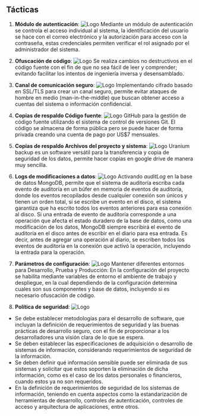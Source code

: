 ## Tácticas


1. **Módulo de autenticación**:
![Logo](https://github.com/MISO-4206/201820-Repo-Grupo-01/blob/master/Imagenes/auteticacion.jpg)
Mediante un módulo de autenticación se controla el acceso individual al sistema, la identificación del usuario se hace con el correo electrónico y la autorización para acceso con la contraseña, estas credenciales permiten verificar el rol asignado por el administrador del sistema.

1. **Ofuscación de código**:
![Logo](https://github.com/MISO-4206/201820-Repo-Grupo-01/blob/master/Imagenes/ofuscacion.jpg)
Se realiza cambios no destructivos en el código fuente con el fin de que no sea fácil de leer y comprender; evitando facilitar los intentos de ingeniería inversa y desensamblado.

1. **Canal de comunicación seguro**:
![Logo](https://github.com/MISO-4206/201820-Repo-Grupo-01/blob/master/Imagenes/https.jpg)
Implementando cifrado basado en SSL/TLS para crear un canal seguro, permite evitar ataques de hombre en medio (man-in-the-middle) que buscan obtener acceso a cuentas del sistema o información confidencial. 

1. **Copias de respaldo Código fuente**: 
![Logo](https://github.com/MISO-4206/201820-Repo-Grupo-01/blob/master/Imagenes/git.jpg)
GitHub para la gestión de código fuente utilizando el sistema de control de versiones Git. El código se almacena de forma pública pero se puede hacer de forma privada creando una cuenta de pago por US$7 mensuales. 

1. **Copias de respaldo Archivos del proyecto y sistema**: 
![Logo](https://github.com/MISO-4206/201820-Repo-Grupo-01/blob/master/Imagenes/backup.jpg)
Uranium backup es un software versátil para la transferencia y copia de seguridad de los datos, permite hacer copias en google drive de manera muy sencilla. 

1. **Logs de modificaciones a datos**:
![Logo](https://github.com/MISO-4206/201820-Repo-Grupo-01/blob/master/Imagenes/logsmongodb.jpg)
Activando _auditLog_ en la base de datos MongoDB, permite que el sistema de auditoría escriba cada evento de auditoría en un búfer en memoria de eventos de auditoría, donde los eventos recopilados desde cualquier conexión son únicos y tienen un orden total, si se escribe un evento en el disco, el sistema garantiza que ha escrito todos los eventos anteriores para esa conexión al disco. Si una entrada de evento de auditoría corresponde a una operación que afecta el estado duradero de la base de datos, como una modificación de los datos, MongoDB siempre escribirá el evento de auditoría en el disco antes de escribir en el diario para esa entrada. Es decir, antes de agregar una operación al diario, se escriben todos los eventos de auditoría en la conexión que activó la operación, incluyendo la entrada para la operación.

1. **Parámetros de configuración**:
![Logo](https://github.com/MISO-4206/201820-Repo-Grupo-01/blob/master/Imagenes/configuracionentorno.jpg)
Mantener diferentes entornos para Desarrollo, Prueba y Producción: En la configuración del proyecto se habilita mediante variables de entorno el ambiente de trabajo y despliegue, en la cual dependiendo de la configuración determina cuales son sus componentes y base de datos, incluyendo si es necesario ofuscación de código.

1. **Política de seguridad**:
![Logo](https://github.com/MISO-4206/201820-Repo-Grupo-01/blob/master/Imagenes/politicadeseguridad.jpg)
- Se debe establecer metodologías para el desarrollo de software, que incluyan la definición de requerimientos de seguridad y las buenas prácticas de desarrollo seguro, con el fin de proporcionar a los desarrolladores una visión clara de lo que se espera.
- Se deben establecer las especificaciones de adquisición o desarrollo de sistemas de información, considerando requerimientos de seguridad de la información.
- Se deben definir qué información sensible puede ser eliminada de sus sistemas y solicitar que estos soporten la eliminación de dicha información, como es el caso de los datos personales o financieros, cuando estos ya no son requeridos.
- En la definición de requerimientos de seguridad de los sistemas de información, teniendo en cuenta aspectos como la estandarización de herramientas de desarrollo, controles de autenticación, controles de acceso y arquitectura de aplicaciones, entre otros.
